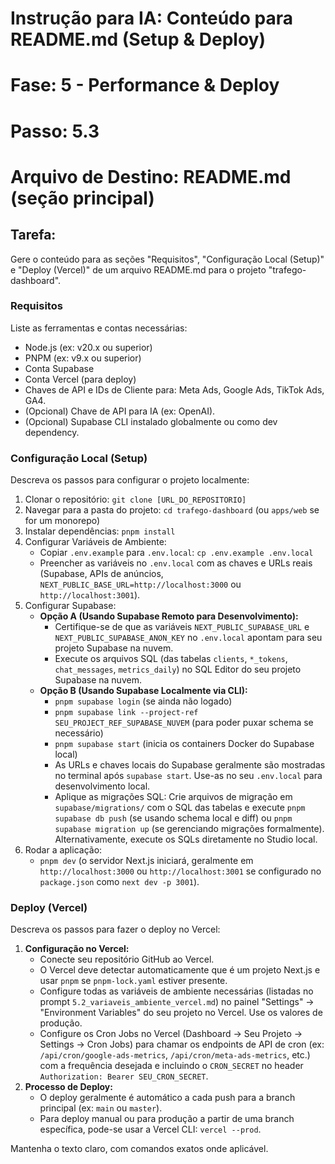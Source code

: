 # Instrução para IA: Conteúdo para README.md (Setup & Deploy)
# Fase: 5 - Performance & Deploy
# Passo: 5.3
# Arquivo de Destino: README.md (seção principal)

## Tarefa:
Gere o conteúdo para as seções "Requisitos", "Configuração Local (Setup)" e "Deploy (Vercel)" de um arquivo README.md para o projeto "trafego-dashboard".

### Requisitos
Liste as ferramentas e contas necessárias:
- Node.js (ex: v20.x ou superior)
- PNPM (ex: v9.x ou superior)
- Conta Supabase
- Conta Vercel (para deploy)
- Chaves de API e IDs de Cliente para: Meta Ads, Google Ads, TikTok Ads, GA4.
- (Opcional) Chave de API para IA (ex: OpenAI).
- (Opcional) Supabase CLI instalado globalmente ou como dev dependency.

### Configuração Local (Setup)
Descreva os passos para configurar o projeto localmente:
1.  Clonar o repositório: `git clone [URL_DO_REPOSITORIO]`
2.  Navegar para a pasta do projeto: `cd trafego-dashboard` (ou `apps/web` se for um monorepo)
3.  Instalar dependências: `pnpm install`
4.  Configurar Variáveis de Ambiente:
    - Copiar `.env.example` para `.env.local`: `cp .env.example .env.local`
    - Preencher as variáveis no `.env.local` com as chaves e URLs reais (Supabase, APIs de anúncios, `NEXT_PUBLIC_BASE_URL=http://localhost:3000` ou `http://localhost:3001`).
5.  Configurar Supabase:
    - **Opção A (Usando Supabase Remoto para Desenvolvimento):**
        - Certifique-se de que as variáveis `NEXT_PUBLIC_SUPABASE_URL` e `NEXT_PUBLIC_SUPABASE_ANON_KEY` no `.env.local` apontam para seu projeto Supabase na nuvem.
        - Execute os arquivos SQL (das tabelas `clients`, `*_tokens`, `chat_messages`, `metrics_daily`) no SQL Editor do seu projeto Supabase na nuvem.
    - **Opção B (Usando Supabase Localmente via CLI):**
        - `pnpm supabase login` (se ainda não logado)
        - `pnpm supabase link --project-ref SEU_PROJECT_REF_SUPABASE_NUVEM` (para poder puxar schema se necessário)
        - `pnpm supabase start` (inicia os containers Docker do Supabase local)
        - As URLs e chaves locais do Supabase geralmente são mostradas no terminal após `supabase start`. Use-as no seu `.env.local` para desenvolvimento local.
        - Aplique as migrações SQL: Crie arquivos de migração em `supabase/migrations/` com o SQL das tabelas e execute `pnpm supabase db push` (se usando schema local e diff) ou `pnpm supabase migration up` (se gerenciando migrações formalmente). Alternativamente, execute os SQLs diretamente no Studio local.
6.  Rodar a aplicação:
    - `pnpm dev` (o servidor Next.js iniciará, geralmente em `http://localhost:3000` ou `http://localhost:3001` se configurado no `package.json` como `next dev -p 3001`).

### Deploy (Vercel)
Descreva os passos para fazer o deploy no Vercel:
1.  **Configuração no Vercel:**
    - Conecte seu repositório GitHub ao Vercel.
    - O Vercel deve detectar automaticamente que é um projeto Next.js e usar `pnpm` se `pnpm-lock.yaml` estiver presente.
    - Configure todas as variáveis de ambiente necessárias (listadas no prompt `5.2_variaveis_ambiente_vercel.md`) no painel "Settings" -> "Environment Variables" do seu projeto no Vercel. Use os valores de produção.
    - Configure os Cron Jobs no Vercel (Dashboard -> Seu Projeto -> Settings -> Cron Jobs) para chamar os endpoints de API de cron (ex: `/api/cron/google-ads-metrics`, `/api/cron/meta-ads-metrics`, etc.) com a frequência desejada e incluindo o `CRON_SECRET` no header `Authorization: Bearer SEU_CRON_SECRET`.
2.  **Processo de Deploy:**
    - O deploy geralmente é automático a cada push para a branch principal (ex: `main` ou `master`).
    - Para deploy manual ou para produção a partir de uma branch específica, pode-se usar a Vercel CLI: `vercel --prod`.

Mantenha o texto claro, com comandos exatos onde aplicável.